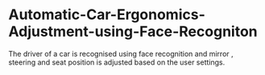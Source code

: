 # Automatic-Car-Ergonomics-Adjustment-using-Face-Recogniton
The driver of a car is recognised using face recognition and mirror , steering and seat position is adjusted based on the user settings.
